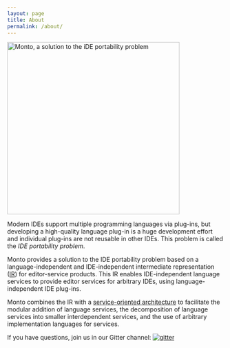 ```yaml
---
layout: page
title: About
permalink: /about/
---
```


<img src="../images/monto-all.png" alt="Monto, a solution to the iDE portability problem" width="400"/>

Modern IDEs support multiple programming languages via plug-ins, but developing a high-quality language plug-in is a huge development effort and individual plug-ins are not reusable in other IDEs. This problem is called the _IDE portability problem_.

Monto provides a solution to the IDE portability problem based on a language-independent and IDE-independent intermediate representation ([IR](../ir)) for editor-service products. This IR enables IDE-independent language services to provide editor services for arbitrary IDEs, using language-independent IDE plug-ins.

Monto combines the IR with a [service-oriented architecture](../architecture) to facilitate the modular addition of language services, the decomposition of language services into smaller interdependent services, and the use of arbitrary implementation languages for services.

If you have questions, join us in our Gitter channel:
<a href="https://gitter.im/monto-editor/Lobby" rel="some text">![gitter](https://img.shields.io/gitter/room/nwjs/nw.js.svg)</a>
